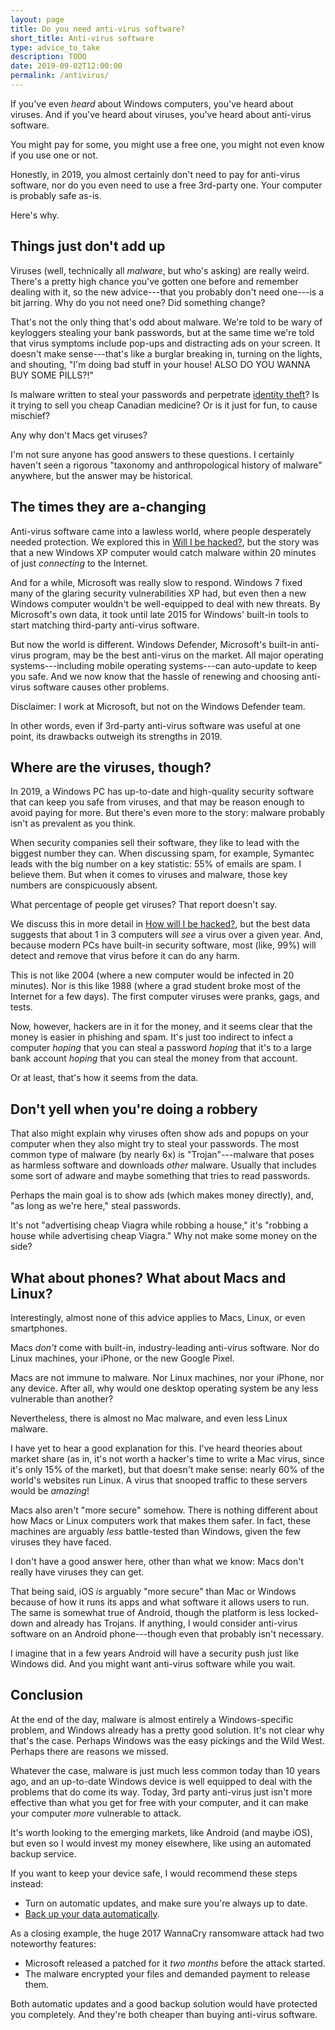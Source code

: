 ```yaml
---
layout: page
title: Do you need anti-virus software?
short_title: Anti-virus software
type: advice_to_take
description: TODO
date: 2019-09-02T12:00:00
permalink: /antivirus/
---
```


If you've even *heard* about Windows computers, you've heard about viruses. And if you've heard about viruses, you've heard about anti-virus software.

You might pay for some, you might use a free one, you might not even know if you use one or not<!-- Top Windows Defender expert: These are the threats security hasn't yet solved (most people use Defender); Why Windows Defender Antivirus is the most deployed in the enterprise; usage confusion in 2010 NCSA / Norton by Symantec Online Safety Study -->.

Honestly, in 2019, you almost certainly don't need to pay for anti-virus software, nor do you even need to use a free 3rd-party one. Your computer is probably safe as-is.

Here's why.

## Things just don't add up

Viruses (well,  technically all *malware*, but who's asking) are really weird. There's a pretty high chance you've gotten one before and remember dealing with it, so the new advice---that you probably don't need one---is a bit jarring. Why do you not need one? Did something change?

That's not the only thing that's odd about malware. We're told to be wary of keyloggers stealing your bank passwords, but at the same time we're told that virus symptoms include pop-ups and distracting ads on your screen. It doesn't make sense---that's like a burglar breaking in, turning on the lights, and shouting, "I'm doing bad stuff in your house! ALSO DO YOU WANNA BUY SOME PILLS?!"

Is malware written to steal your passwords and perpetrate [identity theft](/identity_theft/)? Is it trying to sell you cheap Canadian medicine? Or is it just for fun, to cause mischief<!-- Folk models -->?

<!-- graphic idea: skull & crossbones laughing, or super spy -->

Any why don't Macs get viruses?

I'm not sure anyone has good answers to these questions. I certainly haven't seen a rigorous "taxonomy and anthropological history of malware" anywhere, but the answer may be historical.

## The times they are a-changing

Anti-virus software came into a lawless world, where people desperately needed protection. We explored this in [Will I be hacked?](/hackers/), but the story was that a new Windows XP computer would catch malware within 20 minutes of just *connecting* to the Internet.

And for a while, Microsoft was really slow to respond. Windows 7 fixed many of the glaring security vulnerabilities XP had, but even then a new Windows computer wouldn't be well-equipped to deal with new threats. By Microsoft's own data<!-- Why Windows Defender Antivirus is the most deployed in the enterprise -->, it took until late 2015 for Windows' built-in tools to start matching third-party anti-virus software.

But now the world is different. Windows Defender, Microsoft's built-in anti-virus program, may be the best anti-virus on the market. All major operating systems---including mobile operating systems---can auto-update to keep you safe. And we now know that the hassle of renewing and choosing anti-virus software causes other problems<!-- MSIR 17; other sources about security holes -->.

<aside class="sidenote">
Disclaimer: I work at Microsoft, but not on the Windows Defender team.
</aside>

In other words, even if 3rd-party anti-virus software was useful at one point, its drawbacks outweigh its strengths in 2019.

## Where are the viruses, though?

In 2019, a Windows PC has up-to-date<!-- MSIR 22: 73% of computers protected; MSIR 19: ~3/4 always protected; MSIR 17 includes notes about expired trials --> and high-quality security software that can keep you safe from viruses, and that may be reason enough to avoid paying for more. But there's even more to the story: malware probably isn't as prevalent as you think.

When security companies sell their software, they like to lead with the biggest number they can. When discussing spam, for example, Symantec leads with the big number on a key statistic: 55% of emails are spam<!-- 2019 Internet Security Threat Report -->. I believe them. But when it comes to viruses and malware, those key numbers are conspicuously absent.

What percentage of people get viruses? That report doesn't say.

We discuss this in more detail in [How will I be hacked?](/how_hacked/), but the best data suggests that about 1 in 3 computers will *see* a virus over a given year. And, because modern PCs have built-in security software, most (like, 99%) will detect and remove that virus before it can do any harm.

This is not like 2004 (where a new computer would be infected in 20 minutes). Nor is this like 1988 (where a grad student broke most of the Internet for a few days<!-- Morris worm-->). The first computer viruses were pranks, gags, and tests<!-- wikipedia computer viruses; elk cloner; creeper-->.

Now, however, hackers are in it for the money, and it seems clear that the money is easier in phishing and spam. It's just too indirect to infect a computer *hoping* that you can steal a password *hoping* that it's to a large bank account *hoping* that you can steal the money from that account.

Or at least, that's how it seems from the data.

## Don't yell when you're doing a robbery

That also might explain why viruses often show ads and popups on your computer when they also might try to steal your passwords. The most common type of malware (by nearly 6x<!-- MSIR 22 -->) is "Trojan"---malware that poses as harmless software and downloads *other* malware. Usually that includes some sort of adware<!-- based off Xadupi --> and maybe something that tries to read passwords.

Perhaps the main goal is to show ads (which makes money directly), and, "as long as we're here," steal passwords.

It's not "advertising cheap Viagra while robbing a house," it's "robbing a house while advertising cheap Viagra." Why not make some money on the side?

## What about phones? What about Macs and Linux?

Interestingly, almost none of this advice applies to Macs, Linux, or even smartphones.

Macs *don't* come with built-in, industry-leading anti-virus software. Nor do Linux machines, your iPhone, or the new Google Pixel.

Macs are not immune to malware<!-- TODO cite -->. Nor Linux machines<!-- TODO cite -->, nor your iPhone<!-- TODO cite -->, nor any device<!-- TODO cite -->. After all, why would one desktop operating system be any less vulnerable than another?

Nevertheless, there is almost no Mac malware<!-- TODO cite -->, and even less Linux malware<!-- TODO cite -->.

I have yet to hear a good explanation for this. I've heard theories about market share (as in, it's not worth a hacker's time to write a Mac virus, since it's only 15% of the market<!-- statcounter -->), but that doesn't make sense: nearly 60% of the world's websites run Linux<!-- wiki: linux adoption -->. A virus that snooped traffic to these servers would be *amazing*!

Macs also aren't "more secure" somehow. There is nothing different about how Macs or Linux computers work that makes them safer. In fact, these machines are arguably *less* battle-tested than Windows, given the few viruses they have faced<!-- citation needed -->.

I don't have a good answer here, other than what we know: Macs don't really have viruses they can get<!-- TODO cite -->.

That being said, iOS *is* arguably "more secure" than Mac or Windows because of how it runs its apps and what software it allows users to run<!-- Citation: how much money the government pays for unlocks -->. The same is somewhat true of Android, though the platform is less locked-down and already has Trojans<!-- citation needed -->. If anything, I would consider anti-virus software on an Android phone---though even that probably isn't necessary.

I imagine that in a few years Android will have a security push just like Windows did. And you might want anti-virus software while you wait.

## Conclusion

At the end of the day, malware is almost entirely a Windows-specific problem, and Windows already has a pretty good solution. It's not clear why that's the case. Perhaps Windows was the easy pickings and the Wild West. Perhaps there are reasons we missed.

Whatever the case, malware is just much less common today than 10 years ago, and an up-to-date Windows device is well equipped to deal with the problems that do come its way. Today, 3rd party anti-virus just isn't more effective than what you get for free with your computer, and it can make your computer *more* vulnerable to attack<!-- https://googleprojectzero.blogspot.com/2016/06/how-to-compromise-enterprise-endpoint.html via https://fortune.com/2016/06/29/symantec-norton-vulnerability/ -->.

It's worth looking to the emerging markets, like Android (and maybe iOS), but even so I would invest my money elsewhere, like using an automated backup service. 

If you want to keep your device safe, I would recommend these steps instead:

* Turn on automatic updates, and make sure you're always up to date.
* [Back up your data automatically](/backups/).

As a closing example, the huge 2017 WannaCry ransomware attack<!-- wiki wannacry --> had two noteworthy features:

* Microsoft released a patched for it *two months* before the attack started.
* The malware encrypted your files and demanded payment to release them.

Both automatic updates and a good backup solution would have protected you completely. And they're both cheaper than buying anti-virus software.